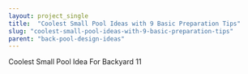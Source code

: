 ```yaml
---
layout: project_single
title:  "Coolest Small Pool Ideas with 9 Basic Preparation Tips"
slug: "coolest-small-pool-ideas-with-9-basic-preparation-tips"
parent: "back-pool-design-ideas"
---
```

Coolest Small Pool Idea For Backyard 11